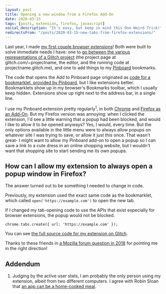 ```yaml
---
layout: post
title: Opening a new window from a Firefox Add-On
date: 2020-03-15
tags: [posts, extension, firefox, javascript]
social_description: "It's easy, but keep in mind this One Weird Trick!"
redirectsFrom: "/posts/2020-03-15-new-tabs-from-firefox-extensions/"
---
```


Last year, I made [my first couple browser extensions](https://www.cassey.dev/posts/2019-05-30-glitch-app-to-project-ext/)! Both were built to solve immediate needs I have: one to [go between the various representations of a Glitch project](https://glitch.com/~app-to-project-extension) (the project page at glitch.com/~projectname, the editor, and the running code at projectname.glitch.me), and one to add things to my [Pinboard](https://pinboard.in) bookmarks.

The code that opens the Add to Pinboard page originated as [code for a bookmarklet, provided by Pinboard](https://pinboard.in/howto/#saving), but I like extensions better. Bookmarklets show up in my browser's Bookmarks toolbar, which I usually keep hidden. Extensions show up right next to the address bar, in a single line.

I use my Pinboard extension pretty regularly<sup>1</sup>, in both [Chrome](https://chrome.google.com/webstore/detail/pinboard-it/mafapkanfcjklkaloepbphjpmfefobbj) and [Firefox as an Add-On](https://addons.mozilla.org/en-US/firefox/addon/add-to-pinboard/). But my Firefox version was annoying: when I clicked the extension, I'd see a little warning that a popup had been blocked, and would I like to allow it to be opened anyways? Yes, I would, every time. But the only options available in the little menu were to always allow popups on whatever site I was trying to save, or allow it just this once. That wasn't great- I might want to allow my Pinboard add-on to open a popup so I can save a link to a cute dress in an online shopping website, but I wouldn't want that shopping site to start sending me its own popups.

## How can I allow my extension to always open a popup window in Firefox?

The answer turned out to be something I needed to change in code.

Previously, my extension used the exact same code as the bookmarklet, which called `open('https://example.com')` to open the new tab.

If I changed my tab-opening code to use the APIs that exist especially for browser extensions, the popup would not be blocked.

`chrome.tabs.create({ url: 'https://example.com' });`

You can see [the full source code for my extension on Glitch](https://glitch.com/edit/#!/pinboard-extension?path=extension/background.js:1:0).

Thanks to these friends in [a Mozilla forum question in 2018](https://discourse.mozilla.org/t/avoid-popup-blocker/31549) for pointing me in the right direction!

## Addendum

1. Judging by the active user stats, I am probably the only person using my extension, albeit from two different computers. I agree with Robin Sloan that [an app can be a home-cooked meal](https://www.robinsloan.com/notes/home-cooked-app/).
